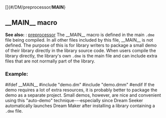 []{#/DM/preprocessor/__MAIN__}
  ## \_\_MAIN\_\_ macro
  **See also:**
  :   [preprocessor](ref/DM/preprocessor)
  The \_\_MAIN\_\_ macro is defined in the main `.dme` file being
  compiled. In all other files included by this file, \_\_MAIN\_\_ is not
  defined.
  The purpose of this is for library writers to package a small demo of
  their library directly in the library source code. When users compile
  the library directly, the library\'s own `.dme` is the main file and can
  include extra files that are not normally part of the library.
  ### Example:
  #ifdef \_\_MAIN\_\_ #include \"demo.dm\" #include \"demo.dmm\" #endif
  If the demo requires a lot of extra resources, it is probably better to
  package the demo as a separate project. Small demos, however, are nice
  and convenient using this \"auto-demo\" technique---especially since
  Dream Seeker automatically launches Dream Maker after installing a
  library containing a `.dme` file.